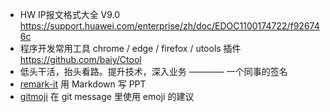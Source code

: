 * HW IP报文格式大全 V9.0 https://support.huawei.com/enterprise/zh/doc/EDOC1100174722/f926746c
* 程序开发常用工具 chrome / edge / firefox / utools 插件 https://github.com/baiy/Ctool
* 低头干活，抬头看路。提升技术，深入业务 ————  一个同事的签名
* [remark-it](https://github.com/1-2-3/remark-it) 用 Markdown 写 PPT
* [gitmoji](https://gitmoji.dev/) 在 git message 里使用 emoji 的建议
